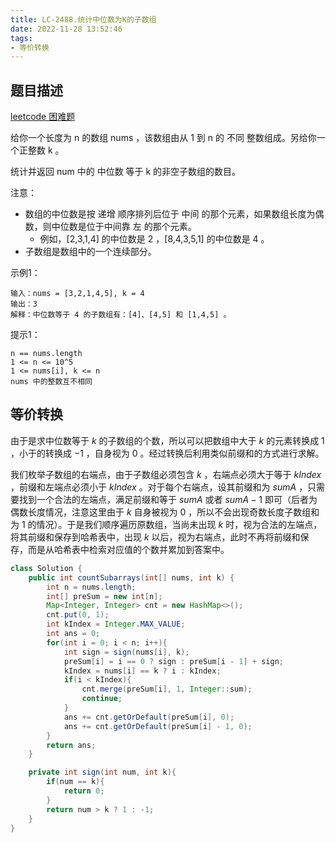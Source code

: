 ```yaml
---
title: LC-2488.统计中位数为K的子数组
date: 2022-11-28 13:52:46
tags:
- 等价转换
---
```


## 题目描述
[leetcode 困难题](https://leetcode.cn/problems/count-subarrays-with-median-k/)

给你一个长度为 n 的数组 nums ，该数组由从 1 到 n 的 不同 整数组成。另给你一个正整数 k 。

统计并返回 num 中的 中位数 等于 k 的非空子数组的数目。

注意：

- 数组的中位数是按 递增 顺序排列后位于 中间 的那个元素，如果数组长度为偶数，则中位数是位于中间靠 左 的那个元素。
  - 例如，[2,3,1,4] 的中位数是 2 ，[8,4,3,5,1] 的中位数是 4 。
- 子数组是数组中的一个连续部分。


示例1：
```
输入：nums = [3,2,1,4,5], k = 4
输出：3
解释：中位数等于 4 的子数组有：[4]、[4,5] 和 [1,4,5] 。
```

提示1：
```
n == nums.length
1 <= n <= 10^5
1 <= nums[i], k <= n
nums 中的整数互不相同
```

## 等价转换
由于是求中位数等于 $k$ 的子数组的个数，所以可以把数组中大于 $k$ 的元素转换成 $1$ ，小于的转换成 $-1$ ，自身视为 $0$ 。经过转换后利用类似前缀和的方式进行求解。

我们枚举子数组的右端点，由于子数组必须包含 $k$ ，右端点必须大于等于 $kIndex$ ，前缀和左端点必须小于 $kIndex$ 。对于每个右端点，设其前缀和为 $sumA$ ，只需要找到一个合法的左端点，满足前缀和等于 $sumA$ 或者 $sumA - 1$ 即可（后者为偶数长度情况，注意这里由于 $k$ 自身被视为 $0$ ，所以不会出现奇数长度子数组和为 $1$ 的情况）。于是我们顺序遍历原数组，当尚未出现 $k$ 时，视为合法的左端点，将其前缀和保存到哈希表中，出现 $k$ 以后，视为右端点，此时不再将前缀和保存，而是从哈希表中检索对应值的个数并累加到答案中。

```Java
class Solution {
    public int countSubarrays(int[] nums, int k) {
        int n = nums.length;
        int[] preSum = new int[n];
        Map<Integer, Integer> cnt = new HashMap<>();
        cnt.put(0, 1);
        int kIndex = Integer.MAX_VALUE;
        int ans = 0;
        for(int i = 0; i < n; i++){
            int sign = sign(nums[i], k);
            preSum[i] = i == 0 ? sign : preSum[i - 1] + sign;
            kIndex = nums[i] == k ? i : kIndex;
            if(i < kIndex){
                cnt.merge(preSum[i], 1, Integer::sum);
                continue;
            }
            ans += cnt.getOrDefault(preSum[i], 0);
            ans += cnt.getOrDefault(preSum[i] - 1, 0);
        }
        return ans;
    }

    private int sign(int num, int k){
        if(num == k){
            return 0;
        }
        return num > k ? 1 : -1;
    }
}
```